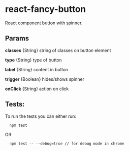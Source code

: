 # react-fancy-button

React component button with spinner.


## Params

**classes** {String}  string of classes on button element

**type** {String} type of button

**label** {String} content in button

**trigger** {Boolean} hides/shows spinner

**onClick** {String} action on click

## Tests:
To run the tests you can either run:
```
  npm test
```

OR

```
  npm test -- --debug=true // for debug mode in chrome
```
